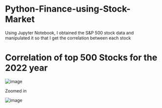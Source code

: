 # Python-Finance-using-Stock-Market
Using Jupyter Notebook, I obtained the S&P 500 stock data and manipulated it so that I get the correlation between each stock

# Correlation of top 500 Stocks for the 2022 year
![image](https://user-images.githubusercontent.com/114631060/228039602-01d59eb8-5983-4e4d-b834-22ccc4bfccc4.png)

Zoomed in

![image](https://user-images.githubusercontent.com/114631060/228039996-0e51d1a3-3125-4dd8-9b64-723d5bb52a5e.png)

